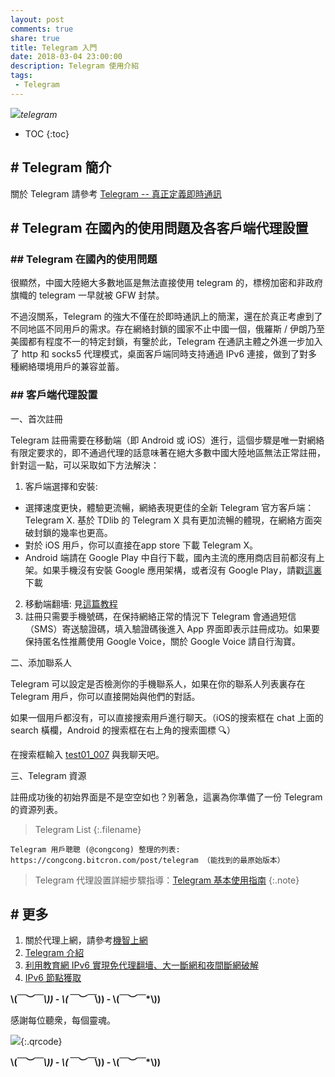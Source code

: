 ```yaml
---
layout: post
comments: true
share: true
title: Telegram 入門
date: 2018-03-04 23:00:00
description: Telegram 使用介紹
tags: 
 - Telegram
---
```


![](http://telegra.ph/file/24d24e2f9e1d08efbef0b.gif)*telegram*

* TOC
{:toc}

## \# Telegram 簡介

關於 Telegram 請參考 [Telegram -- 真正定義即時通訊](http://test007.gq/Telegram-intro)

## \# Telegram 在國內的使用問題及各客戶端代理設置

### \## Telegram 在國內的使用問題

很顯然，中國大陸絕大多數地區是無法直接使用 telegram 的，標榜加密和非政府旗幟的 telegram 一早就被 GFW 封禁。

不過沒關系，Telegram 的強大不僅在於即時通訊上的簡潔，還在於真正考慮到了不同地區不同用戶的需求。存在網絡封鎖的國家不止中國一個，俄羅斯 / 伊朗乃至美國都有程度不一的特定封鎖，有鑒於此，Telegram 在通訊主體之外進一步加入了 http 和 socks5 代理模式，桌面客戶端同時支持通過 IPv6 連接，做到了對多種網絡環境用戶的兼容並蓄。

### \## 客戶端代理設置

一、首次註冊

Telegram 註冊需要在移動端（即 Android 或 iOS）進行，這個步驟是唯一對網絡有限定要求的，即不通過代理的話意味著在絕大多數中國大陸地區無法正常註冊，針對這一點，可以采取如下方法解決：

1. 客戶端選擇和安裝:
 - 選擇速度更快，體驗更流暢，網絡表現更佳的全新 Telegram 官方客戶端： Telegram X. 基於 TDlib 的 Telegram X 具有更加流暢的體現，在網絡方面突破封鎖的幾率也更高。
 - 對於 iOS 用戶，你可以直接在app store 下載 Telegram X。
 - Android 端請在 Google Play 中自行下載，國內主流的應用商店目前都沒有上架。如果手機沒有安裝 Google 應用架構，或者沒有 Google Play，請戳[這裏](https://mega.nz/#!0RgBERhb!_DVtJnTphGQlErUokG-sq56uAih7lZGQwAD-gFKRqwo)下載
2. 移動端翻墻: 見[這篇教程](http://test007.gq/surf-the-real)
3. 註冊只需要手機號碼，在保持網絡正常的情況下 Telegram 會通過短信（SMS）寄送驗證碼，填入驗證碼後進入 App 界面即表示註冊成功。如果要保持匿名性推薦使用 Google Voice，關於 Google Voice 請自行淘寶。

二、添加聯系人

Telegram 可以設定是否檢測你的手機聯系人，如果在你的聯系人列表裏存在 Telegram 用戶，你可以直接開始與他們的對話。

如果一個用戶都沒有，可以直接搜索用戶進行聊天。（iOS的搜索框在 chat 上面的 search 橫欄，Android 的搜索框在右上角的搜索圖標 🔍）

在搜索框輸入 [test01_007](https://t.me/test01_007) 與我聊天吧。

三、Telegram 資源

註冊成功後的初始界面是不是空空如也？別著急，這裏為你準備了一份 Telegram 的資源列表。

> Telegram List
{:.filename}
```
Telegram 用戶聰聰 (@congcong) 整理的列表: https://congcong.bitcron.com/post/telegram （能找到的最原始版本）
```

> Telegram 代理設置詳細步驟指導：[Telegram 基本使用指南](https://github.com/googlehosts/hosts/wiki/Telegram-%E5%9F%BA%E6%9C%AC%E4%BD%BF%E7%94%A8%E6%8C%87%E5%8D%97#%E6%88%91%E6%98%AF%E7%AC%AC%E4%B8%80%E6%AC%A1%E4%BD%BF%E7%94%A8-telegram)
{:.note}

## \# 更多

1. 關於代理上網，請參考[機智上網](http://test007.gq/surf-the-real)
2. [Telegram 介紹](http://test007.gq/Telegram-intro)
3. [利用教育網 IPv6 實現免代理翻墻、大一斷網和夜間斷網破解](http://test007.gq/IPV6-edu)
4. [IPv6 節點獲取](http://test007.gq/IPV6-node)

**\\(￣︶￣*\\)) - \\(￣︶￣*\\)) - \\(￣︶￣*\\))**

感謝每位聽衆，每個靈魂。

![](http://telegra.ph/file/266899c5402c9ebb14269.png){:.qrcode}

**\\(￣︶￣*\\)) - \\(￣︶￣*\\)) - \\(￣︶￣*\\))**